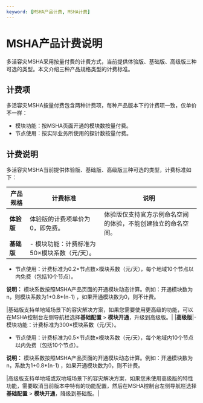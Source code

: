 ```yaml
---
keyword: [MSHA产品计费, MSHA计费]
---
```


# MSHA产品计费说明

多活容灾MSHA采用按量付费的计费方式，当前提供体验版、基础版、高级版三种可选的类型。本文介绍三种产品规格类型的计费标准。

## 计费项

多活容灾MSHA按量付费包含两种计费项，每种产品版本下的计费项一致，仅单价不一样：

-   模块功能：按MSHA页面开通的模块数按量付费。
-   节点使用：按实际业务所使用的探针数按量付费。

## 计费说明

多活容灾MSHA当前提供体验版、基础版、高级版三种可选的类型，计费标准如下：

|产品规格|计费标准|说明|
|----|----|--|
|**体验版**|体验版的计费项单价为0，即免费。|体验版仅支持官方示例命名空间的体验，不能创建独立的命名空间。|
|**基础版**|-   模块功能：计费标准为50×模块系数（元/天）。
-   节点使用：计费标准为0.2×节点数×模块系数（元/天），每个地域10个节点以内免费（包括10个节点）。

**说明：** 模块系数按照MSHA产品页面的开通模块动态计算。例如：开通模块数为n，则模块系数为1+0.8\*\(n-1\) ，如果开通模块数为0，则不计费。

|基础版支持单地域场景下的容灾解决方案，如果您需要使用更高级的功能，可以在MSHA控制台左侧导航栏选择**基础配置** \> **模块开通**，升级到高级版。|
|**高级版**|-   模块功能：计费标准为300×模块系数（元/天）。
-   节点使用：计费标准为0.5×节点数×模块系数（元/天），每个地域内10个节点以内免费（包括10个节点）。

**说明：** 模块系数按照MSHA产品页面的开通模块动态计算。例如：开通模块数为n，系数为1+0.8\*\(n-1\) ，如果开通模块数为0，则不计费。

|高级版支持单地域或双地域场景下的容灾解决方案，如果您未使用高级版的特性功能，需要取消当前版本中特有的功能配置，然后在MSHA控制台左侧导航栏选择**基础配置** \> **模块开通**，降级到基础版。|

